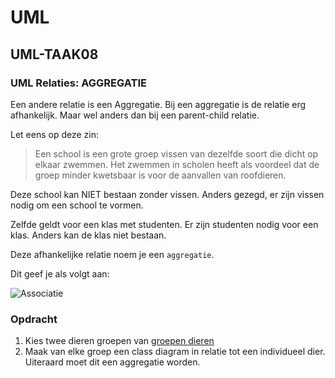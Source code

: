 # UML

## UML-TAAK08

### UML Relaties: AGGREGATIE

Een andere relatie is een Aggregatie. Bij een aggregatie is de relatie erg afhankelijk. Maar wel anders dan bij een parent-child relatie.

Let eens op deze zin:

> Een school is een grote groep vissen van dezelfde soort die dicht op elkaar zwemmen. Het zwemmen in scholen heeft als voordeel dat de groep minder kwetsbaar is voor de aanvallen van roofdieren.

Deze school kan NIET bestaan zonder vissen. Anders gezegd, er zijn vissen nodig om een school te vormen.

Zelfde geldt voor een klas met studenten. Er zijn studenten nodig voor een klas. Anders kan de klas niet bestaan.

Deze afhankelijke relatie noem je een `aggregatie`.

Dit geef je als volgt aan:

![Associatie](images/aggregatie.png)

### Opdracht

1. Kies twee dieren groepen van [groepen dieren](https://www.dierenfun.com/namen-van-groepen-dieren-kudde-kolonie-school-toom/)
2. Maak van elke groep een class diagram in relatie tot een individueel dier. Uiteraard moet dit een aggregatie worden.
